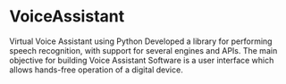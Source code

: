 # VoiceAssistant
Virtual Voice Assistant using Python
Developed a library for performing speech recognition, with support for several engines and APIs. The main objective
for building Voice Assistant Software is a user interface which allows hands-free operation of a digital device.
